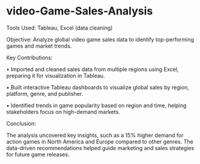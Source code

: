 # video-Game-Sales-Analysis
Tools Used: Tableau, Excel (data cleaning)

Objective: Analyze global video game sales data to identify top-performing games and market trends.

Key Contributions:

•	Imported and cleaned sales data from multiple regions using Excel, preparing it for visualization in Tableau.

•	Built interactive Tableau dashboards to visualize global sales by region, platform, genre, and publisher.

•	Identified trends in game popularity based on region and time, helping stakeholders focus on high-demand markets.

Conclusion:

The analysis uncovered key insights, such as a 15% higher demand for action games in North America and Europe compared to other genres. The data-driven recommendations helped guide marketing and sales strategies for future game releases.
